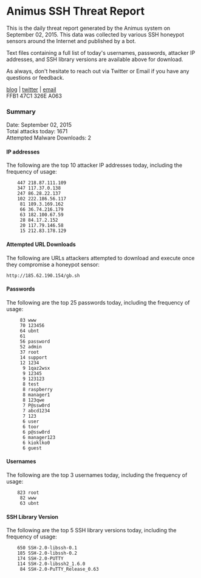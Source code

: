 # Animus SSH Threat Report

This is the daily threat report generated by the Animus system on September 02, 2015. This data was collected by various SSH honeypot sensors around the Internet and published by a bot.  

Text files containing a full list of today's usernames, passwords, attacker IP addresses, and SSH library versions are available above for download.  

As always, don't hesitate to reach out via Twitter or Email if you have any questions or feedback.  

[blog](http://morris.guru) | [twitter](https://twitter.com/andrew___morris) | [email](mailto:andrew@morris.guru)  
FFB1 47C1 326E A063  

### Summary

Date: September 02, 2015  
Total attacks today: 1671  
Attempted Malware Downloads: 2 

#### IP addresses
The following are the top 10 attacker IP addresses today, including the frequency of usage:
```
    447 218.87.111.109
    347 117.37.0.138
    247 86.28.22.137
    102 222.186.56.117
     81 189.3.169.162
     66 36.74.216.179
     63 182.100.67.59
     28 84.17.2.152
     20 117.79.146.58
     15 212.83.178.129
```

#### Attempted URL Downloads
The following are URLs attackers attempted to download and execute once they compromise a honeypot sensor:
```
http://185.62.190.154/gb.sh
```

#### Passwords
The following are the top 25 passwords today, including the frequency of usage:
```
     83 www
     70 123456
     64 ubnt
     61 
     56 password
     52 admin
     37 root
     14 support
     12 1234
      9 1qaz2wsx
      9 12345
      9 123123
      8 test
      8 raspberry
      8 manager1
      8 123qwe
      7 P@ssw0rd
      7 abcd1234
      7 123
      6 user
      6 toor
      6 p@ssw0rd
      6 manager123
      6 kioklko0
      6 guest
```

#### Usernames
The following are the top 3 usernames today, including the frequency of usage:
```
    823 root
     82 www
     63 ubnt
```

#### SSH Library Version
The following are the top 5 SSH library versions today, including the frequency of usage:
```
    650 SSH-2.0-libssh-0.1
    185 SSH-2.0-libssh-0.2
    174 SSH-2.0-PUTTY
    114 SSH-2.0-libssh2_1.6.0
     84 SSH-2.0-PuTTY_Release_0.63
```
